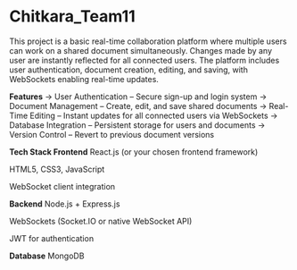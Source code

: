 # Chitkara_Team11
This project is a basic real-time collaboration platform where multiple users can work on a shared document simultaneously. Changes made by any user are instantly reflected for all connected users. The platform includes user authentication, document creation, editing, and saving, with WebSockets enabling real-time updates.

**Features**
-> User Authentication – Secure sign-up and login system
-> Document Management – Create, edit, and save shared documents
-> Real-Time Editing – Instant updates for all connected users via WebSockets
-> Database Integration – Persistent storage for users and documents
-> Version Control  – Revert to previous document versions

**Tech Stack
Frontend**
React.js (or your chosen frontend framework)

HTML5, CSS3, JavaScript

WebSocket client integration

**Backend**
Node.js + Express.js

WebSockets (Socket.IO or native WebSocket API)

JWT for authentication

**Database**
MongoDB 
